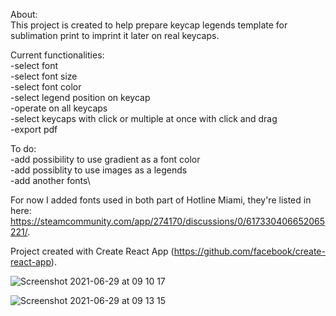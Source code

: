 About:\
This project is created to help prepare keycap legends template for sublimation print to imprint it later on real keycaps.

Current functionalities:\
-select font\
-select font size\
-select font color\
-select legend position on keycap\
-operate on all keycaps\
-select keycaps with click or multiple at once with click and drag\
-export pdf

To do:\
-add possibility to use gradient as a font color\
-add possiblity to use images as a legends\
-add another fonts\


For now I added fonts used in both part of Hotline Miami, they're listed in here: https://steamcommunity.com/app/274170/discussions/0/617330406652065221/.

Project created with Create React App (https://github.com/facebook/create-react-app).

![Screenshot 2021-06-29 at 09 10 17](https://user-images.githubusercontent.com/22979111/123753217-e48e1c00-d8b9-11eb-9919-a5a76ab11068.png)

![Screenshot 2021-06-29 at 09 13 15](https://user-images.githubusercontent.com/22979111/123753543-43ec2c00-d8ba-11eb-847f-73add6b297ae.png)
